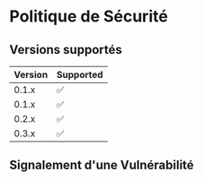 # Politique de Sécurité

## Versions supportés

| Version | Supported          |
| ------- | ------------------ |
| 0.1.x   | :white_check_mark: |
| 0.1.x   | :white_check_mark: |
| 0.2.x   | :white_check_mark: |
| 0.3.x   | :white_check_mark: |

## Signalement d'une Vulnérabilité
